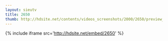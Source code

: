 ```yaml
---
layout: sieutv
title: 2650
thumb: http://hdsite.net/contents/videos_screenshots/2000/2650/preview_360p.mp4.jpg
---
```

{% include iframe src='http://hdsite.net/embed/2650' %}
 
